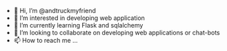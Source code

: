 - 👋 Hi, I’m @andtruckmyfriend
- 👀 I’m interested in developing web application
- 🌱 I’m currently learning Flask and sqlalchemy
- 💞️ I’m looking to collaborate on developing web applications or chat-bots
- 📫 How to reach me ...

<!---
andtruckmyfriend/andtruckmyfriend is a ✨ special ✨ repository because its `README.md` (this file) appears on your GitHub profile.
You can click the Preview link to take a look at your changes.
--->
